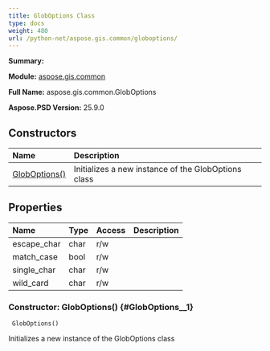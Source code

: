 ```yaml
---
title: GlobOptions Class
type: docs
weight: 480
url: /python-net/aspose.gis.common/globoptions/
---
```


**Summary:** 

**Module:** [aspose.gis.common](/psd/python-net/aspose.gis.common/)

**Full Name:** aspose.gis.common.GlobOptions

**Aspose.PSD Version:** 25.9.0

## **Constructors**
| **Name** | **Description** |
| :- | :- |
| [GlobOptions()](#GlobOptions__1) | Initializes a new instance of the GlobOptions class |
## **Properties**
| **Name** | **Type** | **Access** | **Description** |
| :- | :- | :- | :- |
| escape_char | char | r/w |    |
| match_case | bool | r/w |    |
| single_char | char | r/w |    |
| wild_card | char | r/w |    |


### Constructor: GlobOptions() {#GlobOptions__1}


```
 GlobOptions() 
```

Initializes a new instance of the GlobOptions class

